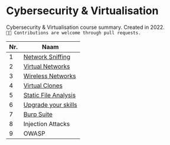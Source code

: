 # Cybersecurity & Virtualisation
Cybersecurity & Virtualisation course summary. Created in 2022.<br>
`🤝🏻 Contributions are welcome through pull requests.`


| Nr. | Naam |
|---|---|
|1|[Network Sniffing](chapters/1.%20Network%20Sniffing.md)|
|2|[Virtual Networks](chapters/2.%20Virtual%20Networks.md)|
|3|[Wireless Networks](chapters/3.%20Wireless%20Networks.md)|
|4|[Virtual Clones](chapters/4.%20Virtual%20Clones.md)|
|5|[Static File Analysis](chapters/5.%20Static%20File%20Analysis.md)|
|6|[Upgrade your skills](chapters/6.%20Upgrade%20your%20skills.md)|
|7|[Burp Suite](chapters/7.%20Burp%20Suite.md)|
|8|Injection Attacks|
|9|OWASP|